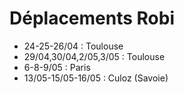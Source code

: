 # Déplacements Robi

- 24-25-26/04           : Toulouse
- 29/04,30/04,2/05,3/05 : Toulouse
- 6-8-9/05              : Paris
- 13/05-15/05-16/05     : Culoz (Savoie)

